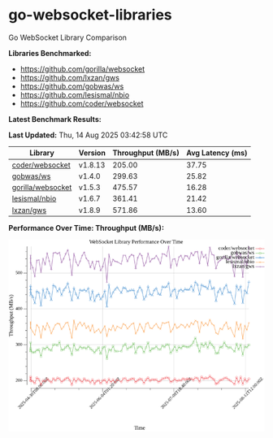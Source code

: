 # go-websocket-libraries

Go WebSocket Library Comparison

**Libraries Benchmarked:**

- https://github.com/gorilla/websocket
- https://github.com/lxzan/gws
- https://github.com/gobwas/ws
- https://github.com/lesismal/nbio
- https://github.com/coder/websocket

**Latest Benchmark Results:**

<!-- BENCHMARK_TABLE_START -->
**Last Updated:** Thu, 14 Aug 2025 03:42:58 UTC

| Library                                         | Version         | Throughput (MB/s) | Avg Latency (ms) |
| ----------------------------------------------- | --------------- | ----------------- | ---------------- |
| [coder/websocket](https://github.com/coder/websocket) | v1.8.13 | 205.00 | 37.75 |
| [gobwas/ws](https://github.com/gobwas/ws) | v1.4.0 | 299.63 | 25.82 |
| [gorilla/websocket](https://github.com/gorilla/websocket) | v1.5.3 | 475.57 | 16.28 |
| [lesismal/nbio](https://github.com/lesismal/nbio) | v1.6.7 | 361.41 | 21.42 |
| [lxzan/gws](https://github.com/lxzan/gws) | v1.8.9 | 571.86 | 13.60 |
<!-- BENCHMARK_TABLE_END -->

**Performance Over Time: Throughput (MB/s):**

![Benchmark Performance Graph](benchmark_performance.png)